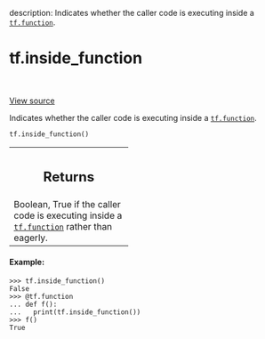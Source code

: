 description: Indicates whether the caller code is executing inside a <a href="../tf/function.md"><code>tf.function</code></a>.

<div itemscope itemtype="http://developers.google.com/ReferenceObject">
<meta itemprop="name" content="tf.inside_function" />
<meta itemprop="path" content="Stable" />
</div>

# tf.inside_function

<!-- Insert buttons and diff -->

<table class="tfo-notebook-buttons tfo-api nocontent" align="left">

</table>

<a target="_blank" class="external" href="/code/stable/tensorflow/python/framework/ops.py">View source</a>



Indicates whether the caller code is executing inside a <a href="../tf/function.md"><code>tf.function</code></a>.

<pre class="devsite-click-to-copy prettyprint lang-py tfo-signature-link">
<code>tf.inside_function()
</code></pre>



<!-- Placeholder for "Used in" -->


<!-- Tabular view -->
 <table class="responsive fixed orange">
<colgroup><col width="214px"><col></colgroup>
<tr><th colspan="2"><h2 class="add-link">Returns</h2></th></tr>
<tr class="alt">
<td colspan="2">
Boolean, True if the caller code is executing inside a <a href="../tf/function.md"><code>tf.function</code></a>
rather than eagerly.
</td>
</tr>

</table>



#### Example:



```
>>> tf.inside_function()
False
>>> @tf.function
... def f():
...   print(tf.inside_function())
>>> f()
True
```